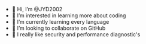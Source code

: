 - 👋 Hi, I’m @JYD2002
- 👀 I’m interested in learning more about coding
- 🌱 I’m currently learning every language
- 💞️ I’m looking to collaborate on GitHub
- 🙌 I really like security and performance diagnostic's 
<!---
JYD2002/JYD2002 is a ✨ special ✨ repository because its `README.md` (this file) appears on your GitHub profile.
You can click the Preview link to take a look at your changes.
--->

